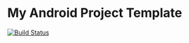 # My Android Project Template

[![Build Status](https://travis-ci.org/danke77/MyAndroidProjectTemplate.svg?branch=master)](https://travis-ci.org/danke77/MyAndroidProjectTemplate)